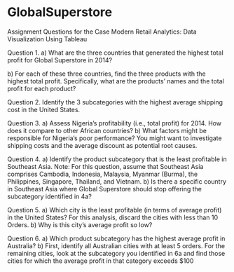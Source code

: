 # GlobalSuperstore
Assignment Questions for the Case Modern Retail Analytics: Data Visualization Using Tableau

Question 1.
a) What are the three countries that generated the highest total profit for Global
Superstore in 2014?

b) For each of these three countries, find the three products with the highest total profit.
Specifically, what are the products’ names and the total profit for each product?

Question 2.
Identify the 3 subcategories with the highest average shipping cost in the United States.

Question 3.
a) Assess Nigeria’s profitability (i.e., total profit) for 2014. How does it compare to other
African countries?
b) What factors might be responsible for Nigeria’s poor performance? You might want to
investigate shipping costs and the average discount as potential root causes.

Question 4.
a) Identify the product subcategory that is the least profitable in Southeast Asia.
Note: For this question, assume that Southeast Asia comprises Cambodia,
Indonesia, Malaysia, Myanmar (Burma), the Philippines, Singapore, Thailand, and
Vietnam.
b) Is there a specific country in Southeast Asia where Global Superstore should stop
offering the subcategory identified in 4a?

Question 5.
a) Which city is the least profitable (in terms of average profit) in the United States? For
this analysis, discard the cities with less than 10 Orders.
b) Why is this city’s average profit so low?

Question 6.
a) Which product subcategory has the highest average profit in Australia?
b) First, identify all Australian cities with at least 5 orders. For the remaining cities, look
at the subcategory you identified in 6a and find those cities for which the average
profit in that category exceeds $100
